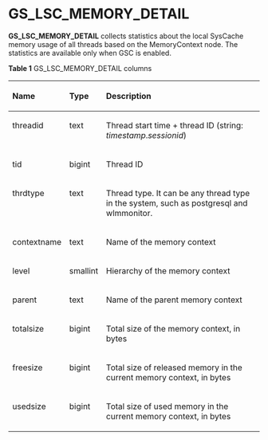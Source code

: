 # GS\_LSC\_MEMORY\_DETAIL<a name="EN-US_TOPIC_0000001242540033"></a>

**GS\_LSC\_MEMORY\_DETAIL**  collects statistics about the local SysCache memory usage of all threads based on the MemoryContext node. The statistics are available only when GSC is enabled.

**Table  1**  GS\_LSC\_MEMORY\_DETAIL columns

<a name="en-us_topic_0059778760_td16c4d9490d3429bb7924dc70121414a"></a>
<table><thead align="left"><tr id="en-us_topic_0059778760_rc61f4f57499841bb9a68d858b72c8c54"><th class="cellrowborder" valign="top" width="21.09%" id="mcps1.2.4.1.1"><p id="en-us_topic_0059778760_a220d97f0527149ce80b68e31b779b847"><a name="en-us_topic_0059778760_a220d97f0527149ce80b68e31b779b847"></a><a name="en-us_topic_0059778760_a220d97f0527149ce80b68e31b779b847"></a>Name</p>
</th>
<th class="cellrowborder" valign="top" width="13.79%" id="mcps1.2.4.1.2"><p id="en-us_topic_0059778760_a346303cc8f9d439197ef0f38f89488ab"><a name="en-us_topic_0059778760_a346303cc8f9d439197ef0f38f89488ab"></a><a name="en-us_topic_0059778760_a346303cc8f9d439197ef0f38f89488ab"></a>Type</p>
</th>
<th class="cellrowborder" valign="top" width="65.12%" id="mcps1.2.4.1.3"><p id="en-us_topic_0059778760_a0a84722b14484b05b1df15bf5dd61177"><a name="en-us_topic_0059778760_a0a84722b14484b05b1df15bf5dd61177"></a><a name="en-us_topic_0059778760_a0a84722b14484b05b1df15bf5dd61177"></a>Description</p>
</th>
</tr>
</thead>
<tbody><tr id="en-us_topic_0059778760_r914d559fd7df49649c793cbd9e8cf04b"><td class="cellrowborder" valign="top" width="21.09%" headers="mcps1.2.4.1.1 "><p id="p84771312518"><a name="p84771312518"></a><a name="p84771312518"></a>threadid</p>
</td>
<td class="cellrowborder" valign="top" width="13.79%" headers="mcps1.2.4.1.2 "><p id="p194701375112"><a name="p194701375112"></a><a name="p194701375112"></a>text</p>
</td>
<td class="cellrowborder" valign="top" width="65.12%" headers="mcps1.2.4.1.3 "><p id="p44751317515"><a name="p44751317515"></a><a name="p44751317515"></a>Thread start time + thread ID (string: <em id="i62171774552235"><a name="i62171774552235"></a><a name="i62171774552235"></a>timestamp</em>.<em id="i207033474652235"><a name="i207033474652235"></a><a name="i207033474652235"></a>sessionid</em>)</p>
</td>
</tr>
<tr id="en-us_topic_0059778760_rdee21293e92d4399b0afa410cb2fe613"><td class="cellrowborder" valign="top" width="21.09%" headers="mcps1.2.4.1.1 "><p id="p1847141395111"><a name="p1847141395111"></a><a name="p1847141395111"></a>tid</p>
</td>
<td class="cellrowborder" valign="top" width="13.79%" headers="mcps1.2.4.1.2 "><p id="p184711385114"><a name="p184711385114"></a><a name="p184711385114"></a>bigint</p>
</td>
<td class="cellrowborder" valign="top" width="65.12%" headers="mcps1.2.4.1.3 "><p id="p74811315119"><a name="p74811315119"></a><a name="p74811315119"></a>Thread ID</p>
</td>
</tr>
<tr id="row178481518113815"><td class="cellrowborder" valign="top" width="21.09%" headers="mcps1.2.4.1.1 "><p id="p184901811384"><a name="p184901811384"></a><a name="p184901811384"></a>thrdtype</p>
</td>
<td class="cellrowborder" valign="top" width="13.79%" headers="mcps1.2.4.1.2 "><p id="p1885015189387"><a name="p1885015189387"></a><a name="p1885015189387"></a>text</p>
</td>
<td class="cellrowborder" valign="top" width="65.12%" headers="mcps1.2.4.1.3 "><p id="p1485061843819"><a name="p1485061843819"></a><a name="p1485061843819"></a>Thread type. It can be any thread type in the system, such as postgresql and wlmmonitor.</p>
</td>
</tr>
<tr id="en-us_topic_0059778760_rc637dd0eab0f4790a4b045b6f8978a1c"><td class="cellrowborder" valign="top" width="21.09%" headers="mcps1.2.4.1.1 "><p id="p1248113125118"><a name="p1248113125118"></a><a name="p1248113125118"></a>contextname</p>
</td>
<td class="cellrowborder" valign="top" width="13.79%" headers="mcps1.2.4.1.2 "><p id="p54819131513"><a name="p54819131513"></a><a name="p54819131513"></a>text</p>
</td>
<td class="cellrowborder" valign="top" width="65.12%" headers="mcps1.2.4.1.3 "><p id="p348171318516"><a name="p348171318516"></a><a name="p348171318516"></a>Name of the memory context</p>
</td>
</tr>
<tr id="en-us_topic_0059778760_r4f0632f87a264574a0576d6439b066e3"><td class="cellrowborder" valign="top" width="21.09%" headers="mcps1.2.4.1.1 "><p id="p9481813145116"><a name="p9481813145116"></a><a name="p9481813145116"></a>level</p>
</td>
<td class="cellrowborder" valign="top" width="13.79%" headers="mcps1.2.4.1.2 "><p id="p648101325112"><a name="p648101325112"></a><a name="p648101325112"></a>smallint</p>
</td>
<td class="cellrowborder" valign="top" width="65.12%" headers="mcps1.2.4.1.3 "><p id="p194912139513"><a name="p194912139513"></a><a name="p194912139513"></a>Hierarchy of the memory context</p>
</td>
</tr>
<tr id="en-us_topic_0059778760_rac270e0e2b944107b6ff3b9692410a02"><td class="cellrowborder" valign="top" width="21.09%" headers="mcps1.2.4.1.1 "><p id="p949113125119"><a name="p949113125119"></a><a name="p949113125119"></a>parent</p>
</td>
<td class="cellrowborder" valign="top" width="13.79%" headers="mcps1.2.4.1.2 "><p id="p94931365116"><a name="p94931365116"></a><a name="p94931365116"></a>text</p>
</td>
<td class="cellrowborder" valign="top" width="65.12%" headers="mcps1.2.4.1.3 "><p id="p144951395114"><a name="p144951395114"></a><a name="p144951395114"></a>Name of the parent memory context</p>
</td>
</tr>
<tr id="en-us_topic_0059778760_r096ceb75d6da44f98c1c147169ffd8da"><td class="cellrowborder" valign="top" width="21.09%" headers="mcps1.2.4.1.1 "><p id="p549171315113"><a name="p549171315113"></a><a name="p549171315113"></a>totalsize</p>
</td>
<td class="cellrowborder" valign="top" width="13.79%" headers="mcps1.2.4.1.2 "><p id="p64911317519"><a name="p64911317519"></a><a name="p64911317519"></a>bigint</p>
</td>
<td class="cellrowborder" valign="top" width="65.12%" headers="mcps1.2.4.1.3 "><p id="p14501013135114"><a name="p14501013135114"></a><a name="p14501013135114"></a>Total size of the memory context, in bytes</p>
</td>
</tr>
<tr id="en-us_topic_0059778760_r69986e8b1c794167afd0d4231a8624a7"><td class="cellrowborder" valign="top" width="21.09%" headers="mcps1.2.4.1.1 "><p id="p3509139519"><a name="p3509139519"></a><a name="p3509139519"></a>freesize</p>
</td>
<td class="cellrowborder" valign="top" width="13.79%" headers="mcps1.2.4.1.2 "><p id="p8501913115118"><a name="p8501913115118"></a><a name="p8501913115118"></a>bigint</p>
</td>
<td class="cellrowborder" valign="top" width="65.12%" headers="mcps1.2.4.1.3 "><p id="p2050131355118"><a name="p2050131355118"></a><a name="p2050131355118"></a>Total size of released memory in the current memory context, in bytes</p>
</td>
</tr>
<tr id="en-us_topic_0059778760_rd71ceda6ede4450ab167628eea017721"><td class="cellrowborder" valign="top" width="21.09%" headers="mcps1.2.4.1.1 "><p id="p1450121317516"><a name="p1450121317516"></a><a name="p1450121317516"></a>usedsize</p>
</td>
<td class="cellrowborder" valign="top" width="13.79%" headers="mcps1.2.4.1.2 "><p id="p15501513165117"><a name="p15501513165117"></a><a name="p15501513165117"></a>bigint</p>
</td>
<td class="cellrowborder" valign="top" width="65.12%" headers="mcps1.2.4.1.3 "><p id="p251813135118"><a name="p251813135118"></a><a name="p251813135118"></a>Total size of used memory in the current memory context, in bytes</p>
</td>
</tr>
</tbody>
</table>

